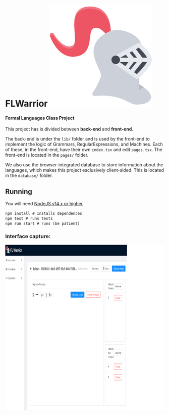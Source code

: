 
# FLWarrior <img src="./src/assets/knight.svg" width="324" height="324">
#### Formal Languages Class Project

This project has is divided between **back-end** and **front-end**.

The back-end is under the `lib/` folder and is used by the front-end to implement the logic of Grammars, RegularExpressions, and Machines. Each of these, in the front-end, have their own `index.tsx` and edit `pages.tsx`. The front-end is located in the `pages/` folder.

We also use the browser-integrated database to store information about the languages, which makes this project esclusively client-sided. This is located in the `database/` folder.

## Running

You will need [NodeJS v14.x or higher](https://github.com/npm/cli)
```
npm install # Installs dependences
npm test # runs tests
npm run start # runs (be patient)
```

### Interface capture:
<img src="./printFLWarrior.png" width="824" height="524">

